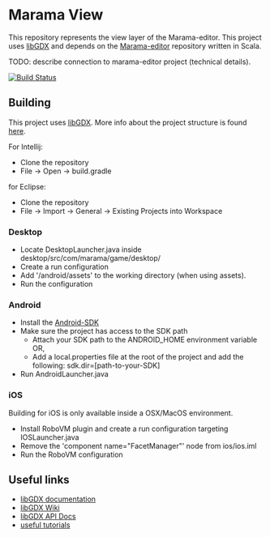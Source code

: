# Marama View

This repository represents the view layer of the Marama-editor. This project uses [libGDX](https://libgdx.badlogicgames.com/) and depends on the [Marama-editor](https://github.com/chide-marama/marama-editor) repository written in Scala.

TODO: describe connection to marama-editor project (technical details).

[![Build Status](https://travis-ci.org/LuneCoding/marama-view.png)](https://travis-ci.org/LuneCoding/marama-view)

## Building
This project uses [libGDX](https://libgdx.badlogicgames.com/). More info about the project structure is found [here](https://github.com/libgdx/libgdx/wiki/Project-Setup-Gradle#project-layout).

For Intellij:
- Clone the repository
- File -> Open -> build.gradle

for Eclipse:
- Clone the repository
- File -> Import -> General -> Existing Projects into Workspace

### Desktop

- Locate DesktopLauncher.java inside desktop/src/com/marama/game/desktop/ 
- Create a run configuration
- Add '/android/assets' to the working directory (when using assets).
- Run the configuration

### Android

- Install the [Android-SDK](https://developer.android.com/studio/)
- Make sure the project has access to the SDK path
  - Attach your SDK path to the ANDROID_HOME environment variable OR,
  - Add a local.properties file at the root of the project and add the following: sdk.dir=[path-to-your-SDK]
- Run AndroidLauncher.java

### iOS

Building for iOS is only available inside a OSX/MacOS environment. 
- Install RoboVM plugin and create a run configuration targeting IOSLauncher.java
- Remove the 'component name="FacetManager"' node from ios/ios.iml
- Run the RoboVM configuration

## Useful links

- [libGDX documentation](https://libgdx.badlogicgames.com/documentation/)
- [libGDX Wiki](https://github.com/libgdx/libgdx/wiki) 
- [libGDX API Docs](https://libgdx.badlogicgames.com/nightlies/docs/api/)
- [useful tutorials](https://xoppa.github.io/blog/basic-3d-using-libgdx/)
